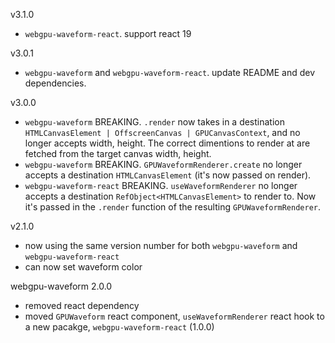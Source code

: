 v3.1.0

- `webgpu-waveform-react`. support react 19

v3.0.1

- `webgpu-waveform` and `webgpu-waveform-react`. update README and dev dependencies.

v3.0.0

- `webgpu-waveform` BREAKING. `.render` now takes in a destination `HTMLCanvasElement | OffscreenCanvas | GPUCanvasContext`,
  and no longer accepts width, height. The correct dimentions to render at are fetched from the target canvas width, height.
- `webgpu-waveform` BREAKING. `GPUWaveformRenderer.create` no longer accepts a destination `HTMLCanvasElement` (it's now passed on render).
- `webgpu-waveform-react` BREAKING. `useWaveformRenderer` no longer accepts a destination `RefObject<HTMLCanvasElement>` to render to.
  Now it's passed in the `.render` function of the resulting `GPUWaveformRenderer`.

v2.1.0

- now using the same version number for both `webgpu-waveform` and `webgpu-waveform-react`
- can now set waveform color

webgpu-waveform 2.0.0

- removed react dependency
- moved `GPUWaveform` react component, `useWaveformRenderer` react hook to a new pacakge, `webgpu-waveform-react` (1.0.0)
